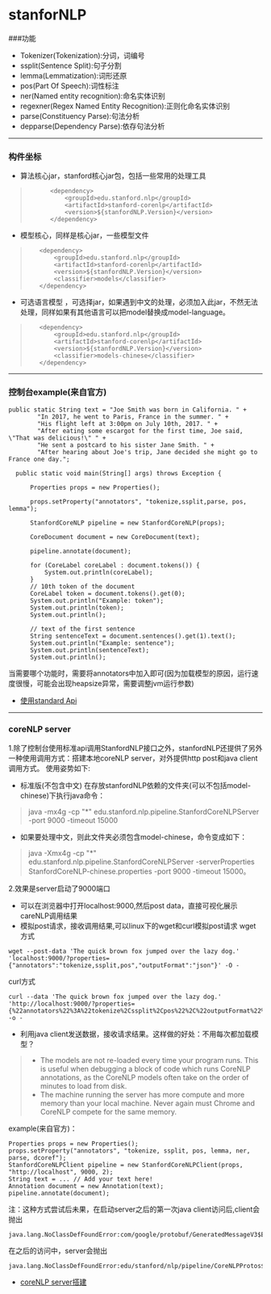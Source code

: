 stanforNLP
========
###功能
* Tokenizer(Tokenization):分词，词编号
* ssplit(Sentence Split):句子分割
* lemma(Lemmatization):词形还原
* pos(Part Of Speech):词性标注
* ner(Named entity recognition):命名实体识别
* regexner(Regex Named Entity Recognition):正则化命名实体识别
* parse(Constituency Parse):句法分析
* depparse(Dependency Parse):依存句法分析
---
### 构件坐标
* 算法核心jar，stanford核心jar包，包括一些常用的处理工具
>           <dependency>
>               <groupId>edu.stanford.nlp</groupId>
>               <artifactId>stanford-corenlp</artifactId>
>               <version>${stanfordNLP.Version}</version>
>           </dependency>

* 模型核心，同样是核心jar，一些模型文件
>        <dependency>
>            <groupId>edu.stanford.nlp</groupId>
>            <artifactId>stanford-corenlp</artifactId>
>            <version>${stanfordNLP.Version}</version>
>            <classifier>models</classifier>
>        </dependency>

* 可选语言模型	，可选择jar，如果遇到中文的处理，必须加入此jar，不然无法处理，同样如果有其他语言可以把model替换成model-language。
>        <dependency>
>            <groupId>edu.stanford.nlp</groupId>
>            <artifactId>stanford-corenlp</artifactId>
>            <version>${stanfordNLP.Version}</version>
>            <classifier>models-chinese</classifier>
>        </dependency>

---
### 控制台example(来自官方)
>  
    public static String text = "Joe Smith was born in California. " +
            "In 2017, he went to Paris, France in the summer. " +
            "His flight left at 3:00pm on July 10th, 2017. " +
            "After eating some escargot for the first time, Joe said, \"That was delicious!\" " +
            "He sent a postcard to his sister Jane Smith. " +
            "After hearing about Joe's trip, Jane decided she might go to France one day.";
  
      public static void main(String[] args) throws Exception {
          
          Properties props = new Properties();
  
          props.setProperty("annotators", "tokenize,ssplit,parse, pos, lemma");
  
          StanfordCoreNLP pipeline = new StanfordCoreNLP(props);
  
          CoreDocument document = new CoreDocument(text);
  
          pipeline.annotate(document);
  
          for (CoreLabel coreLabel : document.tokens()) {
              System.out.println(coreLabel);
          }
          // 10th token of the document
          CoreLabel token = document.tokens().get(0);
          System.out.println("Example: token");
          System.out.println(token);
          System.out.println();
  
          // text of the first sentence
          String sentenceText = document.sentences().get(1).text();
          System.out.println("Example: sentence");
          System.out.println(sentenceText);
          System.out.println();

当需要哪个功能时，需要将annotators中加入即可(因为加载模型的原因，运行速度很慢，可能会出现heapsize异常，需要调整jvm运行参数)
* [使用standard Api](https://stanfordnlp.github.io/CoreNLP/api.html)
---
### coreNLP server
1.除了控制台使用标准api调用StanfordNLP接口之外，stanfordNLP还提供了另外一种使用调用方式：搭建本地coreNLP server，对外提供http post和java client调用方式。
使用姿势如下:
* 标准版(不包含中文)
在存放stanfordNLP依赖的文件夹(可以不包括model-chinese)下执行java命令：
> java -mx4g -cp "*" edu.stanford.nlp.pipeline.StanfordCoreNLPServer -port 9000 -timeout 15000
* 如果要处理中文，则此文件夹必须包含model-chinese，命令变成如下：
> java -Xmx4g -cp "*" edu.stanford.nlp.pipeline.StanfordCoreNLPServer -serverProperties StanfordCoreNLP-chinese.properties -port 9000 -timeout 15000。

2.效果是server启动了9000端口
* 可以在浏览器中打开localhost:9000,然后post data，直接可视化展示careNLP调用结果
* 模拟post请求，接收调用结果,可以linux下的wget和curl模拟post请求
wget方式
> 
    
    wget --post-data 'The quick brown fox jumped over the lazy dog.' 'localhost:9000/?properties={"annotators":"tokenize,ssplit,pos","outputFormat":"json"}' -O -

curl方式
> 

    curl --data 'The quick brown fox jumped over the lazy dog.' 'http://localhost:9000/?properties={%22annotators%22%3A%22tokenize%2Cssplit%2Cpos%22%2C%22outputFormat%22%3A%22json%22}' -o -

* 利用java client发送数据，接收请求结果。这样做的好处：不用每次都加载模型？
> * The models are not re-loaded every time your program runs. This is useful when debugging a block of code which runs CoreNLP annotations, as the CoreNLP models often take on the order of minutes to load from disk.
> * The machine running the server has more compute and more memory than your local machine. Never again must Chrome and CoreNLP compete for the same memory.

example(来自官方)：
 >
  
    Properties props = new Properties();
    props.setProperty("annotators", "tokenize, ssplit, pos, lemma, ner, parse, dcoref");
    StanfordCoreNLPClient pipeline = new StanfordCoreNLPClient(props, "http://localhost", 9000, 2);
    String text = ... // Add your text here!
    Annotation document = new Annotation(text);
    pipeline.annotate(document);
    
注：这种方式尝试后未果，在启动server之后的第一次java client访问后,client会抛出
> 
    
    java.lang.NoClassDefFoundError:com/google/protobuf/GeneratedMessageV3$ExtendableMessageOrBuilder
在之后的访问中，server会抛出
>
    
    java.lang.NoClassDefFoundError:edu/stanford/nlp/pipeline/CoreNLPProtos$Docume
    
* [coreNLP server搭建](https://stanfordnlp.github.io/CoreNLP/corenlp-server.html)